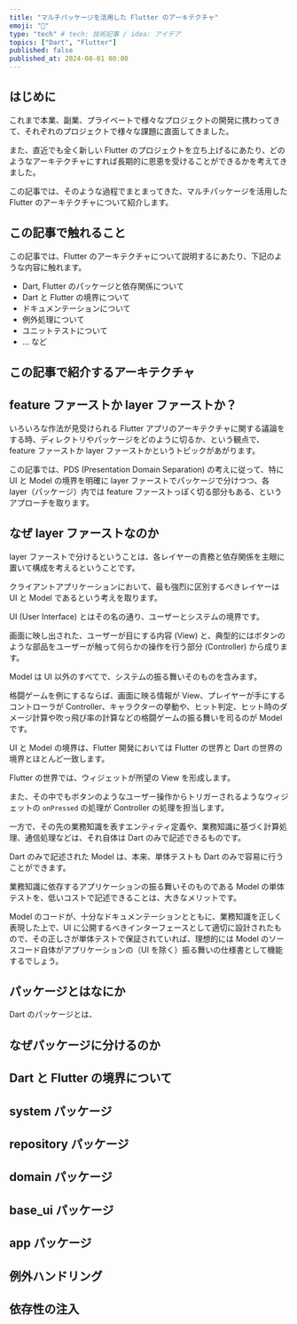 ```yaml
---
title: "マルチパッケージを活用した Flutter のアーキテクチャ"
emoji: "📝"
type: "tech" # tech: 技術記事 / idea: アイデア
topics: ["Dart", "Flutter"]
published: false
published_at: 2024-08-01 00:00
---
```


## はじめに

これまで本業、副業、プライベートで様々なプロジェクトの開発に携わってきて、それぞれのプロジェクトで様々な課題に直面してきました。

また、直近でも全く新しい Flutter のプロジェクトを立ち上げるにあたり、どのようなアーキテクチャにすれば長期的に恩恵を受けることができるかを考えてきました。

この記事では、そのような過程でまとまってきた、マルチパッケージを活用した Flutter のアーキテクチャについて紹介します。

## この記事で触れること

この記事では、Flutter のアーキテクチャについて説明するにあたり、下記のような内容に触れます。

- Dart, Flutter のパッケージと依存関係について
- Dart と Flutter の境界について
- ドキュメンテーションについて
- 例外処理について
- ユニットテストについて
- ... など

## この記事で紹介するアーキテクチャ

## feature ファーストか layer ファーストか？

いろいろな作法が見受けられる Flutter アプリのアーキテクチャに関する議論をする時、ディレクトリやパッケージをどのように切るか、という観点で、feature ファーストか layer ファーストかというトピックがあがります。

この記事では、PDS (Presentation Domain Separation) の考えに従って、特に UI と Model の境界を明確に layer ファーストでパッケージで分けつつ、各 layer（パッケージ）内では feature ファーストっぽく切る部分もある、というアプローチを取ります。

## なぜ layer ファーストなのか

layer ファーストで分けるということは、各レイヤーの責務と依存関係を主眼に置いて構成を考えるということです。

クライアントアプリケーションにおいて、最も強烈に区別するべきレイヤーは UI と Model であるという考えを取ります。

UI (User Interface) とはその名の通り、ユーザーとシステムの境界です。

画面に映し出された、ユーザーが目にする内容 (View) と、典型的にはボタンのような部品をユーザーが触って何らかの操作を行う部分 (Controller) から成ります。

Model は UI 以外のすべてで、システムの振る舞いそのものを含みます。

格闘ゲームを例にするならば、画面に映る情報が View、プレイヤーが手にするコントローラが Controller、キャラクターの挙動や、ヒット判定、ヒット時のダメージ計算や吹っ飛び率の計算などの格闘ゲームの振る舞いを司るのが Model です。

UI と Model の境界は、Flutter 開発においては Flutter の世界と Dart の世界の境界とほとんど一致します。

Flutter の世界では、ウィジェットが所望の View を形成します。

また、その中でもボタンのようなユーザー操作からトリガーされるようなウィジェットの `onPressed` の処理が Controller の処理を担当します。

一方で、その先の業務知識を表すエンティティ定義や、業務知識に基づく計算処理、通信処理などは、それ自体は Dart のみで記述できるものです。

Dart のみで記述された Model は、本来、単体テストも Dart のみで容易に行うことができます。

業務知識に依存するアプリケーションの振る舞いそのものである Model の単体テストを、低いコストで記述できることは、大きなメリットです。

Model のコードが、十分なドキュメンテーションとともに、業務知識を正しく表現した上で、UI に公開するべきインターフェースとして適切に設計されたもので、その正しさが単体テストで保証されていれば、理想的には Model のソースコード自体がアプリケーションの（UI を除く）振る舞いの仕様書として機能するでしょう。

## パッケージとはなにか

Dart のパッケージとは、

## なぜパッケージに分けるのか

## Dart と Flutter の境界について

## system パッケージ

## repository パッケージ

## domain パッケージ

## base_ui パッケージ

## app パッケージ

## 例外ハンドリング

## 依存性の注入
